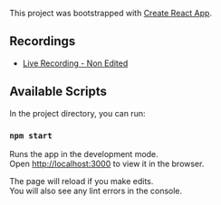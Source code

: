 This project was bootstrapped with [Create React App](https://github.com/facebook/create-react-app).

## Recordings
* [Live Recording - Non Edited](https://www.loom.com/share/33e5e5b97c294e99aa12af2604228465)

## Available Scripts

In the project directory, you can run:

### `npm start`

Runs the app in the development mode.<br />
Open [http://localhost:3000](http://localhost:3000) to view it in the browser.

The page will reload if you make edits.<br />
You will also see any lint errors in the console.


